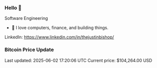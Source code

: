 ### Hello 🤙  

Software Engineering

- 🔭 I love computers, finance, and building things.
  
LinkedIn: https://www.linkedin.com/in/thejustinbishop/  




















































































































































































































































































































































































































































































































































































































### Bitcoin Price Update
Last updated: 2025-06-02 17:20:06 UTC
Current price: $104,264.00 USD
